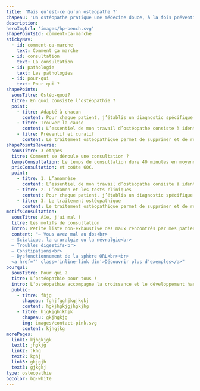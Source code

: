 ```yaml
---
title: 'Mais qu’est-ce qu’un ostéopathe ?'
chapeau: 'Un ostéopathe pratique une médecine douce, à la fois préventive et curative visant à restaurer la mobilité des organes, fascias, articulations grâce à des manipulations manuelles.'
description:
heroImgUrl: 'images/hp-bench.svg'
shapePointsId: comment-ca-marche
stickyNav:
  - id: comment-ca-marche
    text: Comment ça marche
  - id: consultation
    text: La consultation
  - id: pathologie
    text: Les pathologies
  - id: pour-qui
    text: Pour qui ?
shapePoints:
  sousTitre: Ostéo-quoi?
  titre: En quoi consiste l’ostéopathie ?
  point:
    - titre: Adapté à chacun
      content: Pour chaque patient, j’établis un diagnostic spécifique et propose un traitement adapté au cas par cas. À cela, s'ajoutent des conseils personnalisés sur l'hygiène de vie (posture, alimentation, exercices physiques etc…).
    - titre: Trouver la cause
      content: L’essentiel de mon travail d’ostéopathe consiste à identifier l’origine physique et environnementale des différents troubles que subit le patient, puis à rétablir manuellement un bon fonctionnement de l’organisme.
    - titre: Préventif et curatif
      content: Le traitement ostéopathique permet de supprimer et de réajuster les restrictions de mobilité du corps, de restaurer les fonctions perturbées dans le respect constant des amplitudes physiologiques propres à chaque organe ou articulation.
shapePointsReverse:
  sousTitre: 3 étapes
  titre: Comment se déroule une consultation ?
  tempsConsultation: Le temps de consultation dure 40 minutes en moyenne
  prixConsultation: et coûte 60€.
  point:
    - titre: 1. L’anamnèse
      content: L’essentiel de mon travail d’ostéopathe consiste à identifier l’origine physique et environnementale des différents troubles que subit le patient, puis à rétablir manuellement un bon fonctionnement de l’organisme.
    - titre: 2. L’examen et les tests cliniques
      content: Pour chaque patient, j’établis un diagnostic spécifique et propose un traitement adapté au cas par cas. À cela, s'ajoutent des conseils personnalisés sur l'hygiène de vie (posture, alimentation, exercices physiques etc…).
    - titre: 3. Le traitement ostéopathique
      content: Le traitement ostéopathique permet de supprimer et de réajuster les restrictions de mobilité du corps, de restaurer les fonctions perturbées dans le respect constant des amplitudes physiologiques propres à chaque organe ou articulation.
motifsConsultation:
  sousTitre: Aïe, j'ai mal !
  titre: Les motifs de consultation
  intro: Petite liste non-exhaustive des maux rencontrés par mes patients
  content: "– Vous avez mal au dos<br>
  – Sciatique, la cruralgie ou la névralgie<br>
  – Troubles digestifs<br>
  – Constipations<br>
  – Dysfonctionnement de la sphère ORL<br><br>
  <a href='' class='inline-link dim'>Découvrir plus d'exemples</a>"
pourqui:
  sousTitre: Pour qui ?
  titre: L’ostéopathie pour tous !
  intro: L'ostéopathie accompagne la croissance et le développement harmonieux du corps de la naissance à l'âge adulte.
  public:
    - titre: fhjg
      chapeau: fghjfgghjkgjkgkj
      content: hgkjhgkjgjhgkjhg
    - titre: hjgkjghjkhjk
      chapeau: gkjhgkjg
      img: images/contact-pink.svg
      content: kjhgjkg
morePages:
  link1: kjhgkjgk
  text1: jhgkjg
  link2: jkhg
  text2: kghj
  link3: gkjgjh
  text3: gjkgkj
type: osteopathie
bgColor: bg-white
---
```

